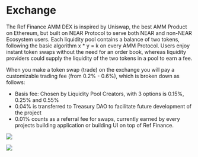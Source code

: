 # Exchange

The Ref Finance AMM DEX is inspired by Uniswap, the best AMM Product on Ethereum, but built on NEAR Protocol to serve both NEAR and non-NEAR Ecosystem users. Each liquidity pool contains a balance of two tokens, following the basic algorithm x \* y = k on every AMM Protocol. Users enjoy instant token swaps without the need for an order book, whereas liquidity providers could supply the liquidity of the two tokens in a pool to earn a fee.  


When you make a token swap \(trade\) on the exchange you will pay a customizable trading fee \(from 0.2% - 0.6%\), which is broken down as follows:  


* Basis fee: Chosen by Liquidity Pool Creators, with 3 options is 0.15%, 0.25% and 0.55%
* 0.04% is transferred to Treasury DAO to facilitate future development of the project
* 0.01% counts as a referral fee for swaps, currently earned by every projects building application or building UI on top of Ref Finance.

![](https://lh3.googleusercontent.com/kjSVOZvrVtL-Oa85d55mm49PEkBu76RQB12F6gizvieWW3XEs22vdBNGuKBWIrzbPmUC8p36vFAGuXcBlgnS_4P_Ajhp-Mx6xdpMLMQkxx_rb3lovoFKMZCz5KWhB_HqtvBOqkzX=s0)

![](https://lh3.googleusercontent.com/kjSVOZvrVtL-Oa85d55mm49PEkBu76RQB12F6gizvieWW3XEs22vdBNGuKBWIrzbPmUC8p36vFAGuXcBlgnS_4P_Ajhp-Mx6xdpMLMQkxx_rb3lovoFKMZCz5KWhB_HqtvBOqkzX=s0)

